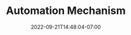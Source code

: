 ---
title: "Automation Mechanism"
date: 2022-09-21T14:48:04-07:00
weight: 121
draft: true
pre: "<b>- </b>"
---